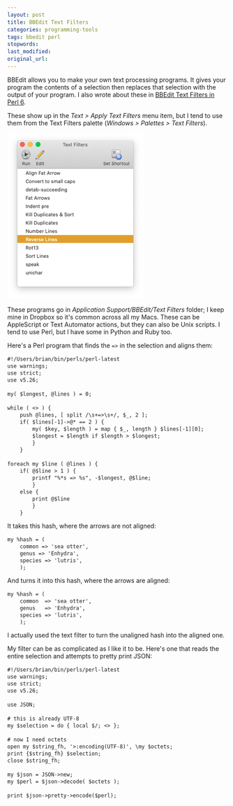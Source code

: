 ```yaml
---
layout: post
title: BBEdit Text Filters
categories: programming-tools
tags: bbedit perl
stopwords:
last_modified:
original_url:
---
```


BBEdit allows you to make your own text processing programs. It gives your program the contents of a selection then replaces that selection with the output of your program. I also wrote about these in [BBEdit Text Filters in Perl 6](https://www.learningraku.com/2017/01/17/bbedit-text-filters-in-perl-6/).

These show up in the _Text > Apply Text Filters_ menu item, but I tend to use them from the Text Filters palette (_Windows > Palettes > Text Filters_).

![](/images/bbedit_text_filters/palette.png)

These programs go in _Application Support/BBEdit/Text Filters_ folder; I keep mine in Dropbox so it's common across all my Macs. These can be AppleScript or Text Automator actions, but they can also be Unix scripts. I tend to use Perl, but I have some in Python and Ruby too.

Here's a Perl program that finds the `=>` in the selection and aligns them:

	#!/Users/brian/bin/perls/perl-latest
	use warnings;
	use strict;
	use v5.26;

	my( $longest, @lines ) = 0;

	while ( <> ) {
		push @lines, [ split /\s+=>\s+/, $_, 2 ];
		if( $lines[-1]->@* == 2 ) {
			my( $key, $length ) = map { $_, length } $lines[-1][0];
			$longest = $length if $length > $longest;
			}
		}

	foreach my $line ( @lines ) {
		if( @$line > 1 ) {
			printf "%*s => %s", -$longest, @$line;
			}
		else {
			print @$line
			}
		}

It takes this hash, where the arrows are not aligned:

	my %hash = (
		common => 'sea otter',
		genus => 'Enhydra',
		species => 'lutris',
		);

And turns it into this hash, where the arrows are aligned:

	my %hash = (
		common  => 'sea otter',
		genus   => 'Enhydra',
		species => 'lutris',
		);

I actually used the text filter to turn the unaligned hash into the aligned one.

My filter can be as complicated as I like it to be. Here's one that reads the entire selection and attempts to pretty print JSON:

	#!/Users/brian/bin/perls/perl-latest
	use warnings;
	use strict;
	use v5.26;

	use JSON;

	# this is already UTF-8
	my $selection = do { local $/; <> };

	# now I need octets
	open my $string_fh, '>:encoding(UTF-8)', \my $octets;
	print {$string_fh} $selection;
	close $string_fh;

	my $json = JSON->new;
	my $perl = $json->decode( $octets );

	print $json->pretty->encode($perl);

